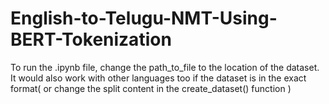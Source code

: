 # English-to-Telugu-NMT-Using-BERT-Tokenization
To run the .ipynb file, change the path_to_file to the location of the dataset.
It would also work with other languages too if the dataset is in the exact format( or change the split content in the create_dataset() function )
